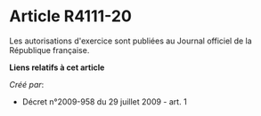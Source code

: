 # Article R4111-20

Les autorisations d'exercice sont publiées au Journal officiel de la République française.

**Liens relatifs à cet article**

_Créé par_:

  - Décret n°2009-958 du 29 juillet 2009 - art. 1

